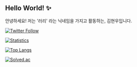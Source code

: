## Hello World! ✨ 

안녕하세요! 저는 '러리' 라는 닉네임을 가지고 활동하는, 김현우입니다.

[![Twitter Follow](https://img.shields.io/twitter/follow/_Coalery?label=%40_Coalery&style=social)](https://twitter.com/_Coalery)

[![Statistics](https://github-readme-stats.vercel.app/api?username=Coalery&show_icons=true)](https://github.com/Coalery)

[![Top Langs](https://github-readme-stats.vercel.app/api/top-langs/?username=Coalery&layout=compact&langs_count=10)](https://github.com/Coalery)

[![Solved.ac](http://mazassumnida.wtf/api/generate_badge?boj=doralife12)](https://solved.ac/doralife12)
